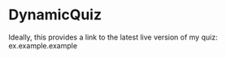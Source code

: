 DynamicQuiz
===========
Ideally, this provides a link to the latest live version of my quiz: ex.example.example
